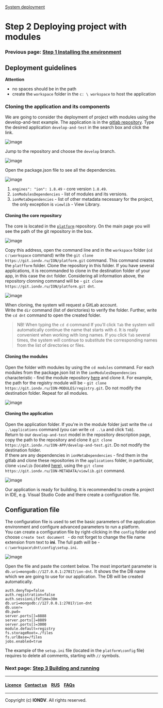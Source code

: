 [System deployment](/docs/en/1_system_deployment/)  
# Step 2 Deploying project with modules
### Previous page: [Step 1 Installing the environment](docs/en/1_system_deployment/step1_installing_environment.md)  
## Deployment guidelines
**Attention**
* no spaces should be in the path
* create the `workspace` folder in the `c: \ workspace` to host the application

### Cloning the application and its components
We are going to consider the deployment of project with modules using the develop-and-test example. The application is in the [gitlab repository](https://git.iondv.ru/dashboard/activity). Type the desired application `develop-and-test` in the search box and click the link.  

![image](/uploads/1b9bf52d24eaf8100cb254adeaebf152/image.png)

Jump to the repository and choose the `develop` branch.

![image](/uploads/c86b66e40ce30345a16b21802db5b00a/image.png)

Open the package.json file to see all the dependencies.

![image](/uploads/d260a01594567e6f03b89f77f6089f65/image.png)  

1. `engines": "ion": 1.8.49` - core version `1.8.49`.
2. `ionModulesDependencies` - list of modules and its versions. 
3. `ionMetaDependencies` - list of other metadata necessary for the project, the only exception is `viewlib` -  View Library.

#### Cloning the core repository  
The core is located in the [`platform`](https://git.iondv.ru/ION/platform) repository. On the main page you will see the path of the git repository in the box.  

![image](/uploads/f1f838515b040d2a51b933381b320bc1/image.png)

Copy this address, open the command line and in the `workspace` folder (`cd c:\workspace` command) write the `git clone https://git.iondv.ru/ION/platform.git` command. This command creates the `platfform` folder. Сlone the repository in this folder. If you have several applications, it is recommanded to clone in the destination folder of your app, in this case the `dnt` folder. Considering all information above, the repository clonning command will be - `git clone https://git.iondv.ru/ION/platform.git dnt`.


![image](/uploads/d98115b31f107d56f2e6252cec7792f4/image.png)

When cloning, the system will request a GitLab account.  
Write the `dir` command (list of derictories) to verify the folder. Further, write the `cd dnt` command to open the created folder.

> NB! When typing the `cd d` command If you'll click `Tab` the system  will automatically continue the name that starts with `d`. It is really convenient when working with long names. If you click `Tab` several times, the system will continue to substitute the corresponding names from the list of directories or files.

#### Cloning the modules
Open the folder with modules by using the `cd modules` command. For each modules from the package.json list in the `ionModulesDependencies` characteristic - find the module repository [here](https://git.iondv.ru/ION-MODULES) and clone it. For example, the path for the registry module will be - `git clone https://git.iondv.ru/ION-MODULES/registry.git`. Do not modify the destination folder. Repeat for all modules. 

![image](/uploads/ad26180dc09ba123b5595ce04d853492/image.png)

#### Cloning the application
Open the application folder. If you're in the module folder just write the `cd ..\applications` command (you can write `cd ..\a` and click `Tab`).  
Return to our `develop-and-test` model in the repository description page, copy the path to the repository and clone it `git clone https://git.iondv.ru/ION-APP/develop-and-test.git`. Do not modify the destination folder.  
If there are any dependencies in `ionMetaDependencies` - find them in the gitlab and clone these repositories in the `applications` folder, in particular, clone `viewlib` (located [here](https://git.iondv.ru/ION-METADATA/viewlib)), using the `git clone https://git.iondv.ru/ION-METADATA/viewlib.git` command.

![image](/uploads/7f01a3c9ff89d8f4d7b5b162194e5a03/image.png)

Our application is ready for building. It is recommended to create a project in IDE, e.g. Visual Studio Code and there create a configuration file.  


## Configuration file
The configuration file is used to set the basic parameters of the application environment and configure advanced parameters to run a platform.  
You can create a configuration file by right-clicking in the `config` folder and choose `create text document ` - do not forget to change the   file name extension from text to **ini**. The full path will be - `c:\workspace\dnt\config\setup.ini`.  

![image](/uploads/85aceca6619de495c1b6dbfd1edafc40/image.png)

Open the file and paste the content below. The most important parameter is `db.uri=mongodb://127.0.0.1:27017/ion-dnt`. It shows the the DB name which we are going to use for our application. The DB will be created automatically.  

```
auth.denyTop=false
auth.registration=false
auth.sessionLifeTime=30m
db.uri=mongodb://127.0.0.1:27017/ion-dnt
db.user=
db.pwd=
server.ports[]=8888
server.ports[]=8889
server.ports[]=3000
module.default=registry
fs.storageRoot=./files
fs.urlBase=/files
jobs.enabled=true

```
The example of the `setup.ini` file (located in the `platform\config` file) requires to delete all comments, starting with `//` symbols.

### Next page: [Step 3 Building and running](/docs/en/1_system_deployment/step3_building_and_running.md)

--------------------------------------------------------------------------  


 #### [Licence](platform/licence.md)&ensp;  [Contact us](https://iondv.ru/index.html) &ensp;  [RUS](/docs/ru/1_system_deployment/step2_project_with_modules.md)   &ensp; [FAQs](/faqs.md)          



--------------------------------------------------------------------------  

 Copyright (c) **IONDV**. All rights reserved. 

